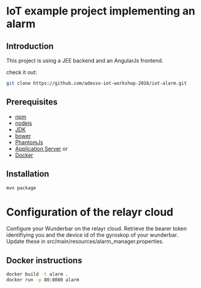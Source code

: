 # IoT example project implementing an alarm


## Introduction

This project is using a JEE backend and an AngularJs frontend.

check it out:

```bash
git clone https://github.com/adesso-iot-workshop-2016/iot-alarm.git
```

## Prerequisites
* [npm](https://www.npmjs.org)
* [nodejs](http://nodejs.org)
* [JDK](http://www.oracle.com/technetwork/java/javaee/downloads/index.html)
* [bower](http://bower.io)
* [PhantomJs](http://phantomjs.org)
* [Application Server](http://http://wildfly.org/) or
* [Docker](https://www.docker.com/)

## Installation

```bash
mvn package
```
# Configuration of the relayr cloud
Configure your Wunderbar on the relayr cloud. Retrieve the bearer token identifiying you and the device id of the gyroskop of your wunderbar. Update these in src/main/resources/alarm_manager.properties.

## Docker instructions
```bash
docker build -t alarm .
docker run -p 80:8080 alarm
```

